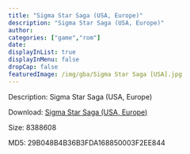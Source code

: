 ```yaml
---
title: "Sigma Star Saga (USA, Europe)"
description: "Sigma Star Saga (USA, Europe)"
author: 
categories: ["game","rom"]
date: 
displayInList: true
displayInMenu: false
dropCap: false
featuredImage: /img/gba/Sigma Star Saga [USA].jpg
---
```


Description: Sigma Star Saga (USA, Europe)

Download: <a style="text-decoration:underline;" href="https://mega.nz/#!zORATKJZ!ilDAcPGDoCD3XtEL97kyyu_WvLOt_gcF5opeCQGOZyk" target = "_blank" rel = "nofollow" > Sigma Star Saga (USA, Europe)</a>

Size: 8388608

MD5: 29B048B4B36B3FDA168850003F2EE844


